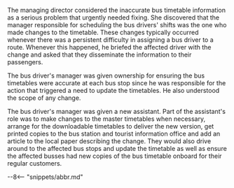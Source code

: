 <!-- SPDX-License-Identifier: CC-BY-4.0 -->
<!-- Copyright Contributors to the ODPi Egeria project 2020. -->

The managing director considered the inaccurate bus timetable information as a serious problem that urgently needed fixing.  She discovered that the manager responsible for scheduling the bus drivers' shifts was the one who made changes to the timetable.  These changes typically occurred whenever there was a persistent difficulty in assigning a bus driver to a route.  Whenever this happened, he briefed the affected driver with the change and asked that they disseminate the information to their passengers.

The bus driver's manager was given ownership for ensuring the bus timetables were accurate at each bus stop since he was responsible for the action that triggered a need to update the timetables.  He also understood the scope of any change.

The bus driver's manager was given a new assistant.  Part of the assistant's role was to make changes to the master timetables when necessary, arrange for the downloadable timetables to deliver the new version, get printed copies to the bus station and tourist information office and add an article to the local paper describing the change.  They would also drive around to the affected bus stops and update the timetable as well as ensure the affected busses had new copies of the bus timetable onboard for their regular customers.

--8<-- "snippets/abbr.md"